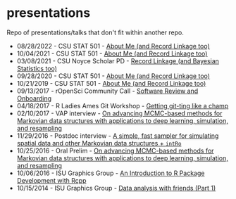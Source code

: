 presentations
=============

Repo of presentations/talks that don't fit within another repo.

- 08/28/2022 - CSU STAT 501 - [About Me (and Record Linkage too)](http://andeekaplan.com/presentations/csu-stat501/2022_fall/)
- 10/04/2021 - CSU STAT 501 - [About Me (and Record Linkage too)](http://andeekaplan.com/presentations/csu-stat501/2021_fall/)
- 03/08/2021 - CSU Noyce Scholar PD - [Record Linkage (and Bayesian Statistics too)](http://andeekaplan.com/presentations/noyce_pd/)
- 09/28/2020 - CSU STAT 501 - [About Me (and Record Linkage too)](http://andeekaplan.com/presentations/csu-stat501/2020_fall/)
- 10/21/2019 - CSU STAT 501 - [About Me (and Record Linkage too)](http://andeekaplan.com/presentations/csu-stat501/2019_fall/)
- 09/13/2017 - rOpenSci Community Call - [Software Review and Onboarding](http://andeekaplan.com/presentations/ropensci/comm_call_2017_09_13.html)
- 04/18/2017 - R Ladies Ames Git Workshop  - [Getting git-ting like a champ](http://andeekaplan.com/presentations/git-ladies/)
- 02/10/2017 - VAP interview - [On advancing MCMC-based methods for Markovian data structures with applications to deep learning, simulation, and resampling](http://andeekaplan.com/presentations/cornell/slides.html)
- 11/29/2016 - Postdoc interview - [A simple, fast sampler for simulating spatial data and other Markovian data structures + `intRo`](http://andeekaplan.com/presentations/postdoc/slides.html)
- 10/25/2016 - Oral Prelim - [On advancing MCMC-based methods for Markovian data structures with applications to deep learning, simulation, and resampling](http://andeekaplan.com/presentations/oral/slides.html)
- 10/06/2016 - ISU Graphics Group - [An Introduction to R Package Development with Rcpp](http://andeekaplan.com/presentations/isu-graphics/rcpp)
- 10/15/2014 - ISU Graphics Group - [Data analysis with friends (Part 1)](http://andeekaplan.com/presentations/isu-graphics/data_with_friends/part_1.html)

